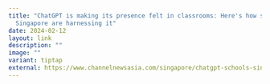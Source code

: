 ```yaml
---
title: "ChatGPT is making its presence felt in classrooms: Here's how schools in
  Singapore are harnessing it"
date: 2024-02-12
layout: link
description: ""
image: ""
variant: tiptap
external: https://www.channelnewsasia.com/singapore/chatgpt-schools-singapore-teachers-students-4109836
---
```

